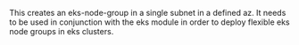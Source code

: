 This creates an eks-node-group in a single subnet in a defined az. It needs
to be used in conjunction with the eks module in order to deploy flexible 
eks node groups in eks clusters.
